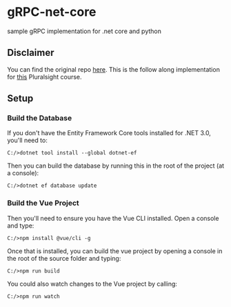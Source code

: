 # gRPC-net-core

sample gRPC implementation for .net core and python

## Disclaimer

You can find the original repo [here](https://github.com/psauthor/meterreader). This is the follow along implementation for [this](https://app.pluralsight.com/library/courses/aspnet-core-grpc/table-of-contents) Pluralsight course.

## Setup

### Build the Database

If you don't have the Entity Framework Core tools installed for .NET 3.0, you'll need to:

```
C:/>dotnet tool install --global dotnet-ef
```

Then you can build the database by running this in the root of the project (at a console):

```
C:/>dotnet ef database update
```

### Build the Vue Project

Then you'll need to ensure you have the Vue CLI installed. Open a console and type:

```
C:/>npm install @vue/cli -g
```

Once that is installed, you can build the vue project by opening a console in the root of the source folder and typing:

```
C:/>npm run build
```

You could also watch changes to the Vue project by calling:

```
C:/>npm run watch
```
